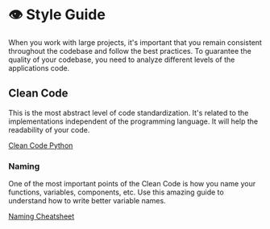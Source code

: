 # 👁️ Style Guide

When you work with large projects, it's important that you remain consistent throughout the codebase and follow the best practices. To guarantee the quality of your codebase, you need to analyze different levels of the applications code.

## Clean Code

This is the most abstract level of code standardization. It's related to the implementations independent of the programming language. It will help the readability of your code.

[Clean Code Python](https://github.com/zedr/clean-code-python)

### Naming

One of the most important points of the Clean Code is how you name your functions, variables, components, etc. Use this amazing guide to understand how to write better variable names.

[Naming Cheatsheet](https://realpython.com/python-pep8/)
